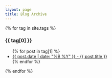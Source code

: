 ```yaml
---
layout: page
title: Blog Archive
---
```


<link href="{{"/css/override.css" | relative_url}}" rel="stylesheet" type="text/css">

{% for tag in site.tags %}

  <h3>{{ tag[0] }}</h3>
  <ul>
    {% for post in tag[1] %}
      <li><a href="{{ post.url | relative_url }}">{{ post.date | date: "%B %Y" }} - {{ post.title }}</a></li>
    {% endfor %}
  </ul>
{% endfor %}

